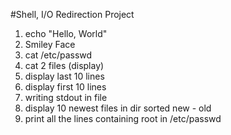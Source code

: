 #Shell, I/O Redirection Project
1. echo "Hello, World"
2. Smiley Face
3. cat /etc/passwd
4. cat 2 files (display)
5. display last 10 lines
6. display first 10 lines
8. writing stdout in file
12. display 10 newest files in dir sorted new - old
15. print all the lines containing root in /etc/passwd
